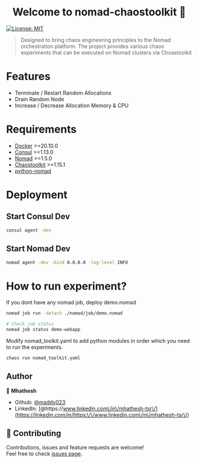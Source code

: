 <h1 align="center">Welcome to nomad-chaostoolkit 👋</h1>
<p>
  <a href="#" target="_blank">
    <img alt="License: MIT" src="https://img.shields.io/badge/License-MIT-yellow.svg" />
  </a>
</p>

> Designed to bring chaos engineering principles to the Nomad orchestration platform. The project provides various chaos experiments that can be executed on Nomad clusters via Choastoolkit

# Features

- Terminate / Restart Random Allocations
- Drain Random Node
- Increase / Decrease Allocation Memory & CPU 

# Requirements

- [Docker](https://docs.docker.com/engine/install/ "Docker") >=20.10.0
- [Consul](https://developer.hashicorp.com/consul/docs/install "Consul") >=1.13.0 
- [Nomad](https://developer.hashicorp.com/nomad/docs/install "Nomad") >=1.5.0
- [Chaostoolkit](https://chaostoolkit.org/reference/usage/install/ "Chaostoolkit") >=1.15.1
- [python-nomad](https://github.com/jrxFive/python-nomad/ "python-nomad")

# Deployment

## Start Consul Dev
```sh
consul agent -dev
```
## Start Nomad Dev 
```sh
nomad agent -dev -bind 0.0.0.0 -log-level INFO
```

# How to run experiment?

If you dont have any nomad job, deploy demo.nomad

```sh
nomad job run -detach ./nomad/job/demo.nomad

# Check job status
nomad job status demo-webapp
```

Modify nomad_toolkit.yaml to add python modules in order which you need to run the experiments.

```sh
chaos run nomad_toolkit.yaml
```

## Author

👤 **Mhathesh**

* Github: [@maddy023](https://github.com/maddy023)
* LinkedIn: [@https:\/\/www.linkedin.com\/in\/mhathesh-tsr\/](https://linkedin.com/in/https:\/\/www.linkedin.com\/in\/mhathesh-tsr\/)

## 🤝 Contributing

Contributions, issues and feature requests are welcome!<br />Feel free to check [issues page](https://github.com/maddy023/nomad-chaostoolkit/issues). 

